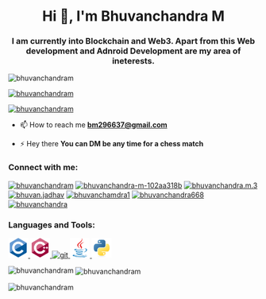 <h1 align="center">Hi 👋, I'm Bhuvanchandra M</h1>
<h3 align="center">I am currently into Blockchain and Web3. Apart from this Web development and Adnroid Development are my area of ineterests.</h3>

<p align="left"> <img src="https://komarev.com/ghpvc/?username=bhuvanchandram&label=Profile%20views&color=0e75b6&style=flat" alt="bhuvanchandram" /> </p>

<p align="left"> <a href="https://github.com/ryo-ma/github-profile-trophy"><img src="https://github-profile-trophy.vercel.app/?username=bhuvanchandram" alt="bhuvanchandram" /></a> </p>

<p align="left"> <a href="https://twitter.com/bhuvanchandram" target="blank"><img src="https://img.shields.io/twitter/follow/bhuvanchandram?logo=twitter&style=for-the-badge" alt="bhuvanchandram" /></a> </p>

- 📫 How to reach me **bm296637@gmail.com**

- ⚡ Hey there **You can DM be any time for a chess match**

<h3 align="left">Connect with me:</h3>
<p align="left">
<a href="https://twitter.com/bhuvanchandram" target="blank"><img align="center" src="https://raw.githubusercontent.com/rahuldkjain/github-profile-readme-generator/master/src/images/icons/Social/twitter.svg" alt="bhuvanchandram" height="30" width="40" /></a>
<a href="https://linkedin.com/in/bhuvanchandra-m-102aa318b" target="blank"><img align="center" src="https://raw.githubusercontent.com/rahuldkjain/github-profile-readme-generator/master/src/images/icons/Social/linked-in-alt.svg" alt="bhuvanchandra-m-102aa318b" height="30" width="40" /></a>
<a href="https://fb.com/bhuvanchandra.m.3" target="blank"><img align="center" src="https://raw.githubusercontent.com/rahuldkjain/github-profile-readme-generator/master/src/images/icons/Social/facebook.svg" alt="bhuvanchandra.m.3" height="30" width="40" /></a>
<a href="https://instagram.com/bhuvan.jadhav" target="blank"><img align="center" src="https://raw.githubusercontent.com/rahuldkjain/github-profile-readme-generator/master/src/images/icons/Social/instagram.svg" alt="bhuvan.jadhav" height="30" width="40" /></a>
<a href="https://www.codechef.com/users/bhuvanchamdra1" target="blank"><img align="center" src="https://cdn.jsdelivr.net/npm/simple-icons@3.1.0/icons/codechef.svg" alt="bhuvanchamdra1" height="30" width="40" /></a>
<a href="https://www.hackerrank.com/bhuvanchandra668" target="blank"><img align="center" src="https://raw.githubusercontent.com/rahuldkjain/github-profile-readme-generator/master/src/images/icons/Social/hackerrank.svg" alt="bhuvanchandra668" height="30" width="40" /></a>
<a href="https://www.leetcode.com/bhuvanchandra" target="blank"><img align="center" src="https://raw.githubusercontent.com/rahuldkjain/github-profile-readme-generator/master/src/images/icons/Social/leet-code.svg" alt="bhuvanchandra" height="30" width="40" /></a>
</p>

<h3 align="left">Languages and Tools:</h3>
<p align="left"> <a href="https://www.cprogramming.com/" target="_blank" rel="noreferrer"> <img src="https://raw.githubusercontent.com/devicons/devicon/master/icons/c/c-original.svg" alt="c" width="40" height="40"/> </a> <a href="https://www.w3schools.com/cpp/" target="_blank" rel="noreferrer"> <img src="https://raw.githubusercontent.com/devicons/devicon/master/icons/cplusplus/cplusplus-original.svg" alt="cplusplus" width="40" height="40"/> </a> <a href="https://git-scm.com/" target="_blank" rel="noreferrer"> <img src="https://www.vectorlogo.zone/logos/git-scm/git-scm-icon.svg" alt="git" width="40" height="40"/> </a> <a href="https://www.java.com" target="_blank" rel="noreferrer"> <img src="https://raw.githubusercontent.com/devicons/devicon/master/icons/java/java-original.svg" alt="java" width="40" height="40"/> </a> <a href="https://www.python.org" target="_blank" rel="noreferrer"> <img src="https://raw.githubusercontent.com/devicons/devicon/master/icons/python/python-original.svg" alt="python" width="40" height="40"/> </a> </p>

<p><img align="left" src="https://github-readme-stats.vercel.app/api/top-langs?username=bhuvanchandram&show_icons=true&locale=en&layout=compact" alt="bhuvanchandram" /></p>

<p>&nbsp;<img align="center" src="https://github-readme-stats.vercel.app/api?username=bhuvanchandram&show_icons=true&locale=en" alt="bhuvanchandram" /></p>

<p><img align="center" src="https://github-readme-streak-stats.herokuapp.com/?user=bhuvanchandram&" alt="bhuvanchandram" /></p>
